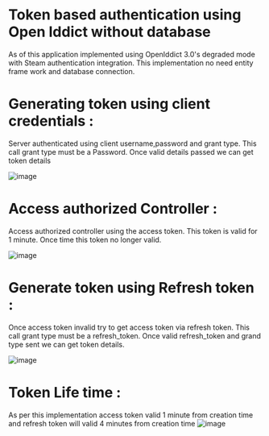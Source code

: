# Token based authentication using Open Iddict without database
As of this application implemented using OpenIddict 3.0's degraded mode with Steam authentication integration. This implementation no need entity frame work and database connection. 

# Generating token using client credentials :
Server authenticated using client username,password and grant type. This call grant type must be a Password. Once valid details passed we can get token details

![image](https://user-images.githubusercontent.com/54973093/130559007-df0ad979-197f-43ba-a5fc-827638d9e5e5.png)

# Access authorized Controller :
Access authorized controller using the access token. This token is valid for 1 minute. Once time this token no longer valid.

![image](https://user-images.githubusercontent.com/54973093/130559150-9399027a-051a-4178-a09f-caa183870d40.png)

# Generate token using Refresh token :
Once access token invalid try to get access token via refresh token. This call grant type must be a refresh_token. Once valid refresh_token and grand type sent we can get token details. 

![image](https://user-images.githubusercontent.com/54973093/130559298-7ce74671-8524-40d3-9933-1019d1210dab.png)

# Token Life time :
As per this implementation access token valid 1 minute from creation time and refresh token will valid 4 minutes from creation time
![image](https://user-images.githubusercontent.com/54973093/130559975-d912a49a-59c6-4504-8288-413feb738944.png)




